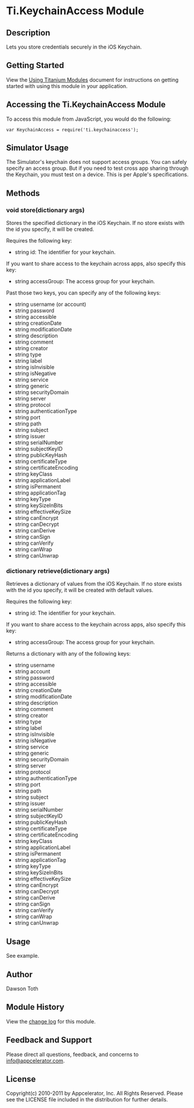 # Ti.KeychainAccess Module

## Description

Lets you store credentials securely in the iOS Keychain.

## Getting Started

View the [Using Titanium Modules](http://docs.appcelerator.com/titanium/2.0/#!/guide/Using_Titanium_Modules) document for instructions on getting
started with using this module in your application.

## Accessing the Ti.KeychainAccess Module

To access this module from JavaScript, you would do the following:

	var KeychainAccess = require('ti.keychainaccess');


## Simulator Usage

The Simulator's keychain does not support access groups. You can safely specify an access group. But if you need to test
cross app sharing through the Keychain, you must test on a device. This is per Apple's specifications.


## Methods

### void store(dictionary args)

Stores the specified dictionary in the iOS Keychain. If no store exists with the id you specify, it will be created.

Requires the following key:

* string id: The identifier for your keychain.

If you want to share access to the keychain across apps, also specify this key:

* string accessGroup: The access group for your keychain.

Past those two keys, you can specify any of the following keys:

* string username (or account)
* string password
* string accessible
* string creationDate
* string modificationDate
* string description
* string comment
* string creator
* string type
* string label
* string isInvisible
* string isNegative
* string service
* string generic
* string securityDomain
* string server
* string protocol
* string authenticationType
* string port
* string path
* string subject
* string issuer
* string serialNumber
* string subjectKeyID
* string publicKeyHash
* string certificateType
* string certificateEncoding
* string keyClass
* string applicationLabel
* string isPermanent
* string applicationTag
* string keyType
* string keySizeInBits
* string effectiveKeySize
* string canEncrypt
* string canDecrypt
* string canDerive
* string canSign
* string canVerify
* string canWrap
* string canUnwrap

### dictionary retrieve(dictionary args)

Retrieves a dictionary of values from the iOS Keychain. If no store exists with the id you specify, it will be created with default values.

Requires the following key:

* string id: The identifier for your keychain.

If you want to share access to the keychain across apps, also specify this key:

* string accessGroup: The access group for your keychain.

Returns a dictionary with any of the following keys:

* string username
* string account
* string password
* string accessible
* string creationDate
* string modificationDate
* string description
* string comment
* string creator
* string type
* string label
* string isInvisible
* string isNegative
* string service
* string generic
* string securityDomain
* string server
* string protocol
* string authenticationType
* string port
* string path
* string subject
* string issuer
* string serialNumber
* string subjectKeyID
* string publicKeyHash
* string certificateType
* string certificateEncoding
* string keyClass
* string applicationLabel
* string isPermanent
* string applicationTag
* string keyType
* string keySizeInBits
* string effectiveKeySize
* string canEncrypt
* string canDecrypt
* string canDerive
* string canSign
* string canVerify
* string canWrap
* string canUnwrap


## Usage
See example.


## Author
Dawson Toth

## Module History

View the [change log](changelog.html) for this module.

## Feedback and Support

Please direct all questions, feedback, and concerns to [info@appcelerator.com](mailto:info@appcelerator.com?subject=iOS%20KeychainAccess%20Module).

## License
Copyright(c) 2010-2011 by Appcelerator, Inc. All Rights Reserved. Please see the LICENSE file included in the distribution for further details.